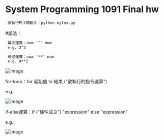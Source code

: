 # System Programming 1091 Final hw

```diff
 欲執行PLY請輸入：python mylex.py
```

#語法：

```diff
 冪次運算：num '^' num 
 e.g. 2^3
``` 

```diff
 根號運算：num '**' num
 e.g. 4**2
``` 
![image](https://raw.githubusercontent.com/huikaiwang/SP_2020/main/截圖%202020-12-19%20下午5.38.29.png)

for-loop：for 起始值 to 結束 ("欲執行的指令運算") 

e.g.

![image](https://raw.githubusercontent.com/huikaiwang/SP_2020/main/截圖%202020-12-19%20下午5.39.00.png)

if-else運算：if ("條件成立") "expression" else "expression"

e.g.

![image](https://raw.githubusercontent.com/huikaiwang/SP_2020/main/截圖%202020-12-19%20下午5.40.33.png)
